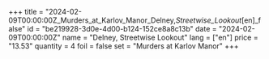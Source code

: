 +++
title = "2024-02-09T00:00:00Z_Murders_at_Karlov_Manor_Delney,_Streetwise_Lookout_[en]_false"
id = "be219928-3d0e-4d00-b124-152ce8a8c13b"
date = "2024-02-09T00:00:00Z"
name = "Delney, Streetwise Lookout"
lang = ["en"]
price = "13.53"
quantity = 4
foil = false
set = "Murders at Karlov Manor"
+++
